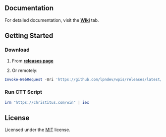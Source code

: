 ## Documentation

For detailed documentation, visit the [**Wiki**](https://github.com/lpndev/wpis/wiki) tab.

## Getting Started

### Download

1. From **[releases page](https://github.com/lpndev/wpis/releases)**

2. Or remotely:

```powershell
Invoke-WebRequest -Uri 'https://github.com/lpndev/wpis/releases/latest/download/wpis.zip' -OutFile "$env:USERPROFILE\Downloads\wpis.zip"; Expand-Archive "$env:USERPROFILE\Downloads\wpis.zip" -DestinationPath "$env:USERPROFILE\Downloads" -Force; powershell -ExecutionPolicy Bypass -File "$env:USERPROFILE\Downloads\wpis\main.ps1"
```

### Run CTT Script

```powershell
irm "https://christitus.com/win" | iex
```

## License

Licensed under the [MIT](https://github.com/lpndev/emu-starter/blob/main/LICENSE) license.
